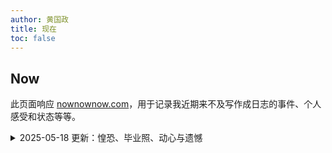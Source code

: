 ```yaml
---
author: 黄国政
title: 现在
toc: false
---
```


## Now

此页面响应 [nownownow.com](https://nownownow.com/about)，用于记录我近期来不及写作成日志的事件、个人感受和状态等等。

<details>
<summary>2025-05-18 更新：惶恐、毕业照、动心与遗憾</summary>

* 惶恐：
  - 考上研后并没有想象中那般认真地阅读许多书籍，反而是感到惶恐，恐惧于研究生三年毕业后不过与本科四年毕业一般——文科生的出路在哪里？我一点也不相信学术可以让我得以独立地生活在不景气的今天。我开始将 R 和数据分析视为救命稻草，或者说，天真地认为自己也可以由此学习一些编程或数据分析的技术，以为日后谋生做准备。我似乎因此少写了许多日志，倒是多了一些所谓的技术学习。

* 毕业照典礼：

![我的毕业照](https://cdn.jsdelivr.net/gh/residualsun1/blog-static/about/me_1.JPG)

  - 5 月 13 日是我拍摄毕业照的时间，受 XT 影响，我深觉每一次相聚都有可能是「一期一会」，见一次、少一次，因此后续 5 月 15 日、17 日都分别去了老朱和 XT 的毕业照典礼，并预备在 5 月 22 日和 24 日继续分别参加西瓜和胜的毕业照典礼。当然，在这期间，我还要完成 20 日的答辩，可能还需要在 25 日招待从东莞过来看望我的亲戚，以及规划好 6 月 4 日至 6 日怎么带社区实践小组的同学们去硇洲岛玩。 

* 音乐：
  - 最近很喜欢听 my little airport 的《骆驼》和《呕吐》，一直在相互循环两者。
  
  《骆驼》：
  
<audio controls>
  <source src="https://cdn.jsdelivr.net/gh/residualsun1/blog-audio/about/駱駝.mp3" type="audio/mpeg">
</audio>
  
  《呕吐》：
  
<audio controls>
  <source src="https://cdn.jsdelivr.net/gh/residualsun1/blog-audio/about/嘔吐.mp3" type="audio/mpeg">
</audio>
<!--
* 心动与遗憾：
  - 在 XT 的毕业照典礼上，我遇见了一个女孩，她似乎是 XT 在打羽毛球时认识的朋友，曾与我们在同一所高中就读，但我从未见过她。当天，她穿了一件黑色的无袖修身长裙，说话的声音十分明亮，讲着我们家乡这一边十分熟悉的白话，性格活跃——我想，她或许是一位不拘一格的女生。只是听着她说话，我也觉得很有活力和感染力，我总忍不住想多关注她。直到一行人一起吃饭时，我坐在她旁边，我给茶壶上满茶，但不敢给她倒，便放到她与她朋友面前，以方便她们，未曾想她拿起茶壶后往我这边伸来，并问我是否要茶，我连连双手捧起茶杯迎上，她便给我倒了茶。那一刻，我的心跳加速，但不动声色。我期待着——期待着我们一行人还会去唱歌，也有些难过——在期待的同时也一直想着我们能如何认识对方？不过，一切最后或许都化作了遗憾。胜一直让我陪同他去烫头发，我拗不过，提前离开，后来也错过了 XT 等人的活动。晚上，待我再与 XT 一行人汇合，她已经离开了广州，返回了自己学校所处的城市。  <br>  
  我在想，我会为什么感到心动？我似乎想不出确切和具体的缘由，似乎总是想到她明亮的声音，想到她每一次和朋友交谈时不拘一格和活跃的模样——我为此动心，而又难以解释得一清二楚。<br><br>
  想起袁凡曾和我说，我应该有 99% 的概率在未来对不同的女孩心动。或许真是这样吧，但每一次心动，却总没有勇气付诸行动。于是，心动的结果似乎往往附随着遗憾……如果我们还有机会见面，我能够鼓起勇气吗？-->
</details>